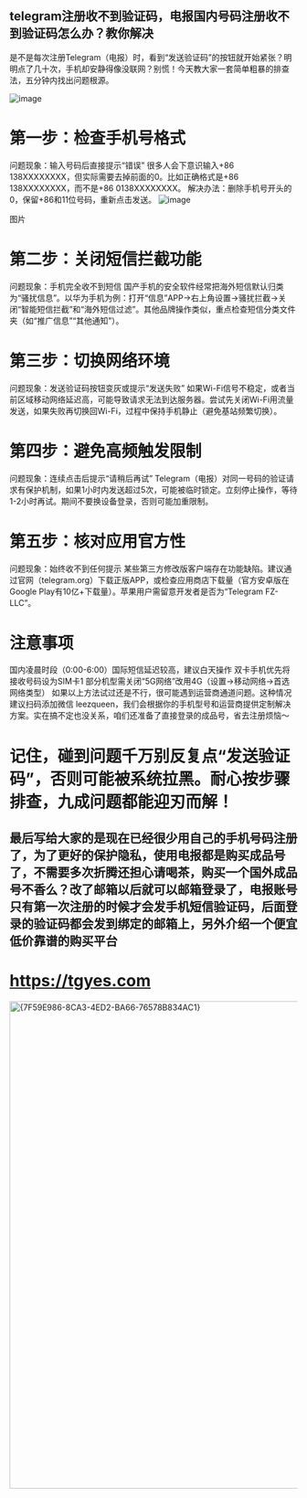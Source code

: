 ## telegram注册收不到验证码，电报国内号码注册收不到验证码怎么办？教你解决
是不是每次注册Telegram（电报）时，看到“发送验证码”的按钮就开始紧张？明明点了几十次，手机却安静得像没联网？别慌！今天教大家一套简单粗暴的排查法，五分钟内找出问题根源。

![image](https://github.com/user-attachments/assets/79f17013-b99a-45df-9c96-75a4ec6b126a)

# 第一步：检查手机号格式 
问题现象：输入号码后直接提示“错误”
很多人会下意识输入+86 138XXXXXXXX，但实际需要去掉前面的0。比如正确格式是+86 138XXXXXXXX，而不是+86 0138XXXXXXXX。
解决办法：删除手机号开头的0，保留+86和11位号码，重新点击发送。
![image](https://github.com/user-attachments/assets/000dc528-fb9e-4932-9d39-8bfbd887eb9e)

图片
# 第二步：关闭短信拦截功能 
问题现象：手机完全收不到短信
国产手机的安全软件经常把海外短信默认归类为“骚扰信息”。以华为手机为例：打开“信息”APP→右上角设置→骚扰拦截→关闭“智能短信拦截”和“海外短信过滤”。其他品牌操作类似，重点检查短信分类文件夹（如“推广信息”“其他通知”）。

# 第三步：切换网络环境 
问题现象：发送验证码按钮变灰或提示“发送失败”
如果Wi-Fi信号不稳定，或者当前区域移动网络延迟高，可能导致请求无法到达服务器。尝试先关闭Wi-Fi用流量发送，如果失败再切换回Wi-Fi，过程中保持手机静止（避免基站频繁切换）。

# 第四步：避免高频触发限制 
问题现象：连续点击后提示“请稍后再试”
Telegram（电报）对同一号码的验证请求有保护机制，如果1小时内发送超过5次，可能被临时锁定。立刻停止操作，等待1-2小时再试。期间不要换设备登录，否则可能加重限制。

# 第五步：核对应用官方性 
问题现象：始终收不到任何提示
某些第三方修改版客户端存在功能缺陷。建议通过官网（telegram.org）下载正版APP，或检查应用商店下载量（官方安卓版在Google Play有10亿+下载量）。苹果用户需留意开发者是否为“Telegram FZ-LLC”。

# 注意事项 
国内凌晨时段（0:00-6:00）国际短信延迟较高，建议白天操作 
双卡手机优先将接收号码设为SIM卡1 
部分机型需关闭“5G网络”改用4G（设置→移动网络→首选网络类型）
如果以上方法试过还是不行，很可能遇到运营商通道问题。这种情况建议扫码添加微信 leezqueen，我们会根据你的手机型号和运营商提供定制解决方案。实在搞不定也没关系，咱们还准备了直接登录的成品号，省去注册烦恼～ 

# 记住，碰到问题千万别反复点“发送验证码”，否则可能被系统拉黑。耐心按步骤排查，九成问题都能迎刃而解！

## 最后写给大家的是现在已经很少用自己的手机号码注册了，为了更好的保护隐私，使用电报都是购买成品号了，不需要多次折腾还担心请喝茶，购买一个国外成品号不香么？改了邮箱以后就可以邮箱登录了，电报账号只有第一次注册的时候才会发手机短信验证码，后面登录的验证码都会发到绑定的邮箱上，另外介绍一个便宜低价靠谱的购买平台
# https://tgyes.com
<img width="853" alt="{7F59E986-8CA3-4ED2-BA66-76578B834AC1}" src="https://github.com/user-attachments/assets/9427c8e9-a2ef-4732-9b51-75b7f70243d6" />
